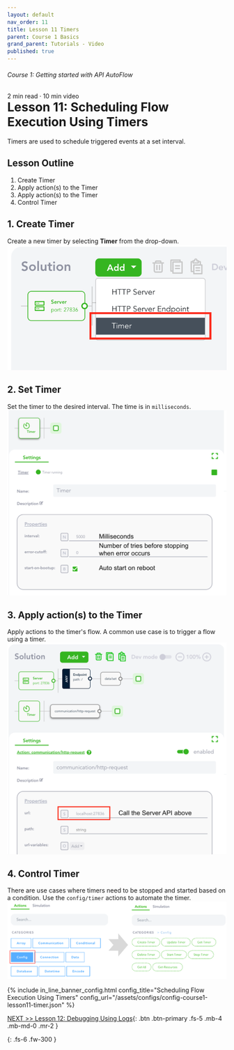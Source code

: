 ```yaml
---
layout: default
nav_order: 11
title: Lesson 11 Timers
parent: Course 1 Basics
grand_parent: Tutorials - Video
published: true
---
```

<h6>Course 1: Getting started with API AutoFlow</h6>
2 min read · 10 min video
<h1 style="margin-top:0">Lesson 11: Scheduling Flow Execution Using Timers</h1>

Timers are used to schedule triggered events at a set interval.

## Lesson Outline

1. Create Timer
2. Apply action(s) to the Timer
3. Apply action(s) to the Timer
4. Control Timer


## 1\. Create Timer

Create a new timer by selecting **Timer** from the drop-down.
![Timer](/assets/images/tutorial-timer.png)


## 2\. Set Timer

Set the timer to the desired interval.  The time is in `milliseconds`.
![Timer](/assets/images/tutorial-timer-1.png)

## 3\. Apply action(s) to the Timer

Apply actions to the timer's flow.  A common use case is to trigger a flow using a timer.
![Timer](/assets/images/tutorial-timer-2.png)

## 4\. Control Timer

There are use cases where timers need to be stopped and started based on a condition.  Use the `config/timer` actions to automate the timer.
![Timer](/assets/images/tutorial-timer-3.png)


{% include in_line_banner_config.html config_title="Scheduling Flow Execution Using Timers" config_url="/assets/configs/config-course1-lesson11-timer.json" %}


[NEXT >> Lesson 12: Debugging Using Logs](/docs/tutorial-video/course-1-basics/lesson-12-debug/){: .btn .btn-primary .fs-5 .mb-4 .mb-md-0 .mr-2 }

{: .fs-6 .fw-300 }